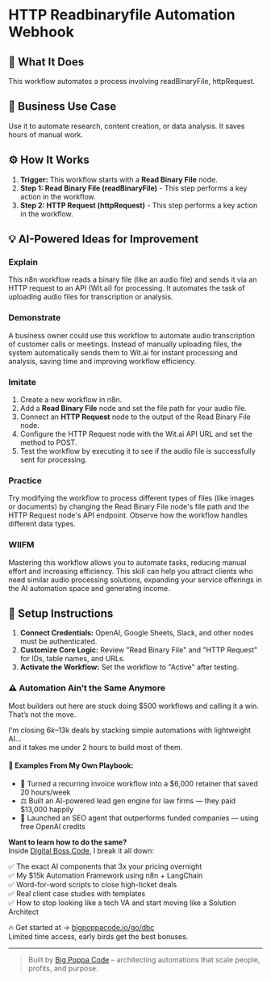 # HTTP Readbinaryfile Automation Webhook

## 🚀 What It Does
This workflow automates a process involving readBinaryFile, httpRequest.

## 💼 Business Use Case
Use it to automate research, content creation, or data analysis. It saves hours of manual work.

## ⚙️ How It Works
1.  **Trigger:** This workflow starts with a **Read Binary File** node.
2. **Step 1: Read Binary File (readBinaryFile)** - This step performs a key action in the workflow.
3. **Step 2: HTTP Request (httpRequest)** - This step performs a key action in the workflow.

## 💡 AI-Powered Ideas for Improvement
### Explain
This n8n workflow reads a binary file (like an audio file) and sends it via an HTTP request to an API (Wit.ai) for processing. It automates the task of uploading audio files for transcription or analysis.

### Demonstrate
A business owner could use this workflow to automate audio transcription of customer calls or meetings. Instead of manually uploading files, the system automatically sends them to Wit.ai for instant processing and analysis, saving time and improving workflow efficiency.

### Imitate
1. Create a new workflow in n8n.
2. Add a **Read Binary File** node and set the file path for your audio file.
3. Connect an **HTTP Request** node to the output of the Read Binary File node.
4. Configure the HTTP Request node with the Wit.ai API URL and set the method to POST.
5. Test the workflow by executing it to see if the audio file is successfully sent for processing.

### Practice
Try modifying the workflow to process different types of files (like images or documents) by changing the Read Binary File node's file path and the HTTP Request node's API endpoint. Observe how the workflow handles different data types.

### WIIFM
Mastering this workflow allows you to automate tasks, reducing manual effort and increasing efficiency. This skill can help you attract clients who need similar audio processing solutions, expanding your service offerings in the AI automation space and generating income.

## 🔧 Setup Instructions
1. **Connect Credentials:** OpenAI, Google Sheets, Slack, and other nodes must be authenticated.
2. **Customize Core Logic:** Review "Read Binary File" and "HTTP Request" for IDs, table names, and URLs.
3. **Activate the Workflow:** Set the workflow to "Active" after testing.

### ⚠️ Automation Ain’t the Same Anymore

Most builders out here are stuck doing $500 workflows and calling it a win.  
That’s not the move.  

I'm closing $6k–$13k deals by stacking simple automations with lightweight AI...  
and it takes me under 2 hours to build most of them.

#### 🧠 Examples From My Own Playbook:
- 🔁 Turned a recurring invoice workflow into a $6,000 retainer that saved 20 hours/week  
- ⚖️ Built an AI-powered lead gen engine for law firms — they paid $13,000 happily  
- 🚀 Launched an SEO agent that outperforms funded companies — using free OpenAI credits  

**Want to learn how to do the same?**  
Inside [Digital Boss Code](https://bigpoppacode.io/go/dbc), I break it all down:

✅ The exact AI components that 3x your pricing overnight  
✅ My $15k Automation Framework using n8n + LangChain  
✅ Word-for-word scripts to close high-ticket deals  
✅ Real client case studies with templates  
✅ How to stop looking like a tech VA and start moving like a Solution Architect  

🔥 Get started at → [bigpoppacode.io/go/dbc](https://bigpoppacode.io/go/dbc)  
Limited time access, early birds get the best bonuses.

---
> Built by [Big Poppa Code](https://bigpoppacode.io) – architecting automations that scale people, profits, and purpose.
